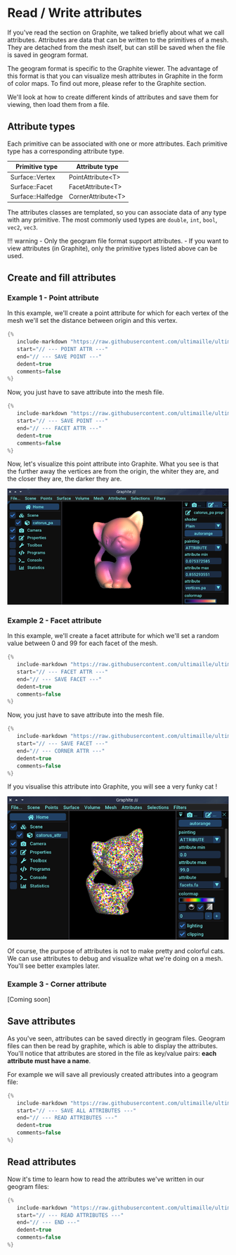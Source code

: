 # Read / Write attributes

If you've read the section on Graphite, we talked briefly about what we call attributes. Attributes are data that can be written to the primitives of a mesh. They are detached from the mesh itself, but can still be saved when the file is saved in geogram format. 

The geogram format is specific to the Graphite viewer. The advantage of this format is that you can visualize mesh attributes in Graphite in the form of color maps. To find out more, please refer to the Graphite section.

We'll look at how to create different kinds of attributes and save them for viewing, then load them from a file.

## Attribute types

Each primitive can be associated with one or more attributes. Each primitive type has a corresponding attribute type. 

| Primitive type | Attribute type |
|---|---|
| Surface::Vertex | PointAttribute<T\> |
| Surface::Facet | FacetAttribute<T\> |
| Surface::Halfedge | CornerAttribute<T\> |

The attributes classes are templated, so you can associate data of any type with any primitive. The most commonly used types are `double`, `int`, `bool`, `vec2`, `vec3`.

!!! warning
      - Only the geogram file format support attributes.
      - If you want to view attributes (in Graphite), only the primitive types listed above can be used.

## Create and fill attributes

### Example 1 - Point attribute

In this example, we'll create a point attribute for which for each vertex of the mesh we'll set the distance between origin and this vertex.

```cpp
{%
   include-markdown "https://raw.githubusercontent.com/ultimaille/ultimaille-examples/master/examples/create_fill_attributes.cpp"
   start="// --- POINT ATTR ---"
   end="// --- SAVE POINT ---"
   dedent=true
   comments=false
%}
```

Now, you just have to save attribute into the mesh file.

```cpp
{%
   include-markdown "https://raw.githubusercontent.com/ultimaille/ultimaille-examples/master/examples/create_fill_attributes.cpp"
   start="// --- SAVE POINT ---"
   end="// --- FACET ATTR ---"
   dedent=true
   comments=false
%}
```

Now, let's visualize this point attribute into Graphite. What you see is that the further away the vertices are from the origin, the whiter they are, and the closer they are, the darker they are.

![Graphite view of manhattan catorus](../assets/catorus_manhattan_dist.png "Graphite view of manhattan catorus")

### Example 2 - Facet attribute

In this example, we'll create a facet attribute for which we'll set a random value between 0 and 99 for each facet of the mesh.

```cpp
{%
   include-markdown "https://raw.githubusercontent.com/ultimaille/ultimaille-examples/master/examples/create_fill_attributes.cpp"
   start="// --- FACET ATTR ---"
   end="// --- SAVE FACET ---"
   dedent=true
   comments=false
%}
```

Now, you just have to save attribute into the mesh file.

```cpp
{%
   include-markdown "https://raw.githubusercontent.com/ultimaille/ultimaille-examples/master/examples/create_fill_attributes.cpp"
   start="// --- SAVE FACET ---"
   end="// --- CORNER ATTR ---"
   dedent=true
   comments=false
%}
```

If you visualise this attribute into Graphite, you will see a very funky cat !


![Graphite view of funky catorus](../assets/face_attr_funky_cat.png "Graphite view of funky catorus")

Of course, the purpose of attributes is not to make pretty and colorful cats. We can use attributes to debug and visualize what we're doing on a mesh. You'll see better examples later.

### Example 3 - Corner attribute

[Coming soon]

## Save attributes

As you've seen, attributes can be saved directly in geogram files. Geogram files can then be read by graphite, which is able to display the attributes. You'll notice that attributes are stored in the file as key/value pairs: __each attribute must have a name__. 

For example we will save all previously created attributes into a geogram file:

```cpp
{%
   include-markdown "https://raw.githubusercontent.com/ultimaille/ultimaille-examples/master/examples/create_fill_attributes.cpp"
   start="// --- SAVE ALL ATTRIBUTES ---"
   end="// --- READ ATTRIBUTES ---"
   dedent=true
   comments=false
%}
```

## Read attributes

Now it's time to learn how to read the attributes we've written in our geogram files:

```cpp
{%
   include-markdown "https://raw.githubusercontent.com/ultimaille/ultimaille-examples/master/examples/create_fill_attributes.cpp"
   start="// --- READ ATTRIBUTES ---"
   end="// --- END ---"
   dedent=true
   comments=false
%}
```